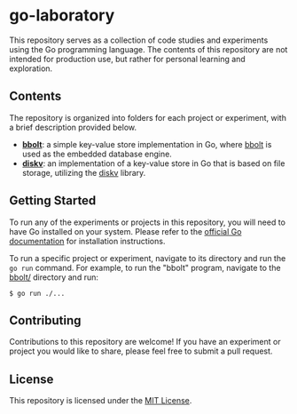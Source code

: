 # go-laboratory

This repository serves as a collection of code studies and experiments using the Go programming language. The contents
of this repository are not intended for production use, but rather for personal learning and exploration.

## Contents

The repository is organized into folders for each project or experiment, with a brief description provided below.

- **[bbolt](bbolt)**: a simple key-value store implementation in Go, where [bbolt](https://github.com/etcd-io/bbolt) is
  used as the embedded database engine.
- **[diskv](diskv)**: an implementation of a key-value store in Go that is based on file storage, utilizing
  the [diskv](https://github.com/peterbourgon/diskv) library.

## Getting Started

To run any of the experiments or projects in this repository, you will need to have Go installed on your system. Please
refer to the [official Go documentation](https://golang.org/doc/install) for installation instructions.

To run a specific project or experiment, navigate to its directory and run the `go run` command. For example, to run
the "bbolt" program, navigate to the [bbolt/](bbolt) directory and run:

```
$ go run ./...
```

## Contributing

Contributions to this repository are welcome! If you have an experiment or project you would like to share, please feel
free to submit a pull request.

## License

This repository is licensed under the [MIT License](LICENSE).
